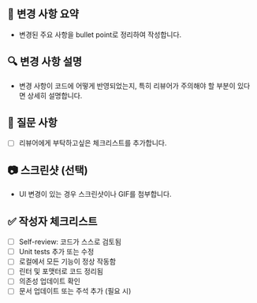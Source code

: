 ## 📝 변경 사항 요약

- 변경된 주요 사항을 bullet point로 정리하여 작성합니다.

## 🔍 변경 사항 설명

- 변경 사항이 코드에 어떻게 반영되었는지, 특히 리뷰어가 주의해야 할 부분이 있다면 상세히 설명합니다.

## 🙏 질문 사항

- [ ] 리뷰어에게 부탁하고싶은 체크리스트를 추가합니다.

## 📷 스크린샷 (선택)

- UI 변경이 있는 경우 스크린샷이나 GIF를 첨부합니다.

## ✅ 작성자 체크리스트

- [ ] Self-review: 코드가 스스로 검토됨
- [ ] Unit tests 추가 또는 수정
- [ ] 로컬에서 모든 기능이 정상 작동함
- [ ] 린터 및 포맷터로 코드 정리됨
- [ ] 의존성 업데이트 확인
- [ ] 문서 업데이트 또는 주석 추가 (필요 시)
